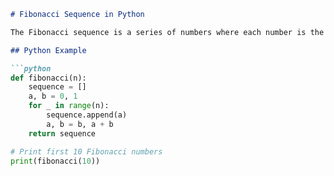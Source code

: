 ```markdown
# Fibonacci Sequence in Python

The Fibonacci sequence is a series of numbers where each number is the sum of the two preceding ones.

## Python Example

```python
def fibonacci(n):
    sequence = []
    a, b = 0, 1
    for _ in range(n):
        sequence.append(a)
        a, b = b, a + b
    return sequence

# Print first 10 Fibonacci numbers
print(fibonacci(10))
```